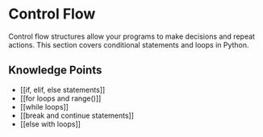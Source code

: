 # Control Flow

Control flow structures allow your programs to make decisions and repeat actions. This section covers conditional statements and loops in Python.

## Knowledge Points

- [[if, elif, else statements]]
- [[for loops and range()]]
- [[while loops]]
- [[break and continue statements]]
- [[else with loops]]
